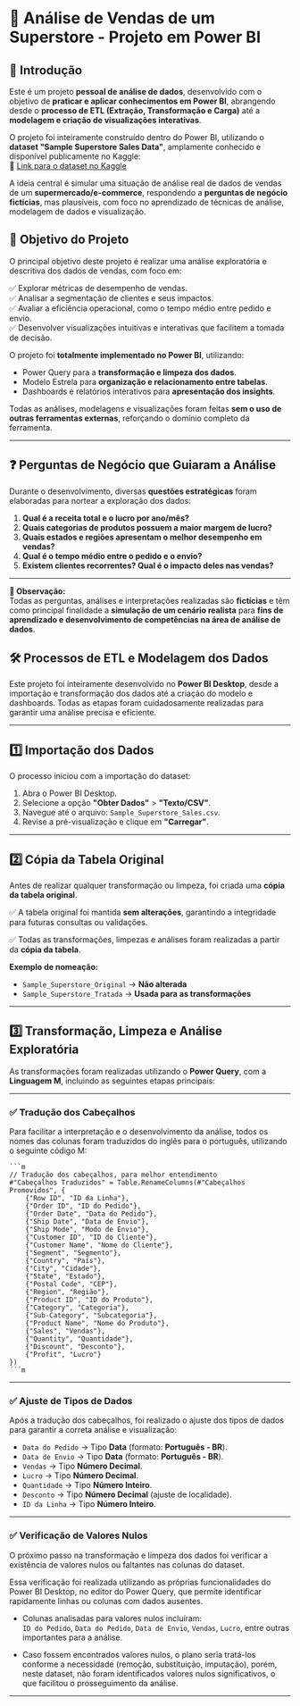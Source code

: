 # 🛒 Análise de Vendas de um Superstore - Projeto em Power BI 

## 📖 Introdução

Este é um projeto **pessoal de análise de dados**, desenvolvido com o objetivo de **praticar e aplicar conhecimentos em Power BI**, abrangendo desde o **processo de ETL (Extração, Transformação e Carga)** até a **modelagem e criação de visualizações interativas**.

O projeto foi inteiramente construído dentro do Power BI, utilizando o **dataset "Sample Superstore Sales Data"**, amplamente conhecido e disponível publicamente no Kaggle:  
🔗 [Link para o dataset no Kaggle](https://www.kaggle.com/datasets/vivek468/superstore-dataset-final)

A ideia central é simular uma situação de análise real de dados de vendas de um **supermercado/e-commerce**, respondendo a **perguntas de negócio fictícias**, mas plausíveis, com foco no aprendizado de técnicas de análise, modelagem de dados e visualização.

## 🎯 Objetivo do Projeto

O principal objetivo deste projeto é realizar uma análise exploratória e descritiva dos dados de vendas, com foco em:

✅ Explorar métricas de desempenho de vendas.  
✅ Analisar a segmentação de clientes e seus impactos.  
✅ Avaliar a eficiência operacional, como o tempo médio entre pedido e envio.  
✅ Desenvolver visualizações intuitivas e interativas que facilitem a tomada de decisão.

O projeto foi **totalmente implementado no Power BI**, utilizando:  
- Power Query para a **transformação e limpeza dos dados**.  
- Modelo Estrela para **organização e relacionamento entre tabelas**.  
- Dashboards e relatórios interativos para **apresentação dos insights**.

Todas as análises, modelagens e visualizações foram feitas **sem o uso de outras ferramentas externas**, reforçando o domínio completo da ferramenta.

---

## ❓ Perguntas de Negócio que Guiaram a Análise

Durante o desenvolvimento, diversas **questões estratégicas** foram elaboradas para nortear a exploração dos dados:

1. **Qual é a receita total e o lucro por ano/mês?**  
2. **Quais categorias de produtos possuem a maior margem de lucro?**  
3. **Quais estados e regiões apresentam o melhor desempenho em vendas?**  
4. **Qual é o tempo médio entre o pedido e o envio?**  
5. **Existem clientes recorrentes? Qual é o impacto deles nas vendas?**

---

**🔔 Observação:**  
Todas as perguntas, análises e interpretações realizadas são **fictícias** e têm como principal finalidade a **simulação de um cenário realista** para **fins de aprendizado e desenvolvimento de competências na área de análise de dados**.

## 🛠️ Processos de ETL e Modelagem dos Dados

Este projeto foi inteiramente desenvolvido no **Power BI Desktop**, desde a importação e transformação dos dados até a criação do modelo e dashboards. Todas as etapas foram cuidadosamente realizadas para garantir uma análise precisa e eficiente.

---

## 1️⃣ Importação dos Dados

O processo iniciou com a importação do dataset:

1. Abra o Power BI Desktop.
2. Selecione a opção **"Obter Dados"** > **"Texto/CSV"**.
3. Navegue até o arquivo: `Sample_Superstore_Sales.csv`.
4. Revise a pré-visualização e clique em **"Carregar"**.

---

## 2️⃣ Cópia da Tabela Original

Antes de realizar qualquer transformação ou limpeza, foi criada uma **cópia da tabela original**.  

✅ A tabela original foi mantida **sem alterações**, garantindo a integridade para futuras consultas ou validações.  

✅ Todas as transformações, limpezas e análises foram realizadas a partir da **cópia da tabela**.  

**Exemplo de nomeação:**
- `Sample_Superstore_Original` → **Não alterada**  
- `Sample_Superstore_Tratada` → **Usada para as transformações**  

---

## 3️⃣ Transformação, Limpeza e Análise Exploratória

As transformações foram realizadas utilizando o **Power Query**, com a **Linguagem M**, incluindo as seguintes etapas principais:

---

### ✅ Tradução dos Cabeçalhos

Para facilitar a interpretação e o desenvolvimento da análise, todos os nomes das colunas foram traduzidos do inglês para o português, utilizando o seguinte código M:  

    ```m
    // Tradução dos cabeçalhos, para melhor entendimento
    #"Cabeçalhos Traduzidos" = Table.RenameColumns(#"Cabeçalhos Promovidos", {
        {"Row ID", "ID da Linha"},
        {"Order ID", "ID do Pedido"},
        {"Order Date", "Data do Pedido"},
        {"Ship Date", "Data de Envio"},
        {"Ship Mode", "Modo de Envio"},
        {"Customer ID", "ID do Cliente"},
        {"Customer Name", "Nome do Cliente"},
        {"Segment", "Segmento"},
        {"Country", "País"},
        {"City", "Cidade"},
        {"State", "Estado"},
        {"Postal Code", "CEP"},
        {"Region", "Região"},
        {"Product ID", "ID do Produto"},
        {"Category", "Categoria"},
        {"Sub-Category", "Subcategoria"},
        {"Product Name", "Nome do Produto"},
        {"Sales", "Vendas"},
        {"Quantity", "Quantidade"},
        {"Discount", "Desconto"},
        {"Profit", "Lucro"}
    })
    ´´´m
---

### ✅ Ajuste de Tipos de Dados  

Após a tradução dos cabeçalhos, foi realizado o ajuste dos tipos de dados para garantir a correta análise e visualização:

- `Data do Pedido` → Tipo **Data** (formato: **Português - BR**).  
- `Data de Envio` → Tipo **Data** (formato: **Português - BR**).  
- `Vendas` → Tipo **Número Decimal**.  
- `Lucro` → Tipo **Número Decimal**.  
- `Quantidade` → Tipo **Número Inteiro**.  
- `Desconto` → Tipo **Número Decimal** (ajuste de localidade).  
- `ID da Linha` → Tipo **Número Inteiro**.

---

### ✅ Verificação de Valores Nulos

O próximo passo na transformação e limpeza dos dados foi verificar a existência de valores nulos ou faltantes nas colunas do dataset.

Essa verificação foi realizada utilizando as próprias funcionalidades do Power BI Desktop, no editor do Power Query, que permite identificar rapidamente linhas ou colunas com dados ausentes.

- Colunas analisadas para valores nulos incluíram:  
  `ID do Pedido`, `Data do Pedido`, `Data de Envio`, `Vendas`, `Lucro`, entre outras importantes para a análise.

- Caso fossem encontrados valores nulos, o plano seria tratá-los conforme a necessidade (remoção, substituição, imputação), porém, neste dataset, não foram identificados valores nulos significativos, o que facilitou o prosseguimento da análise.

---



